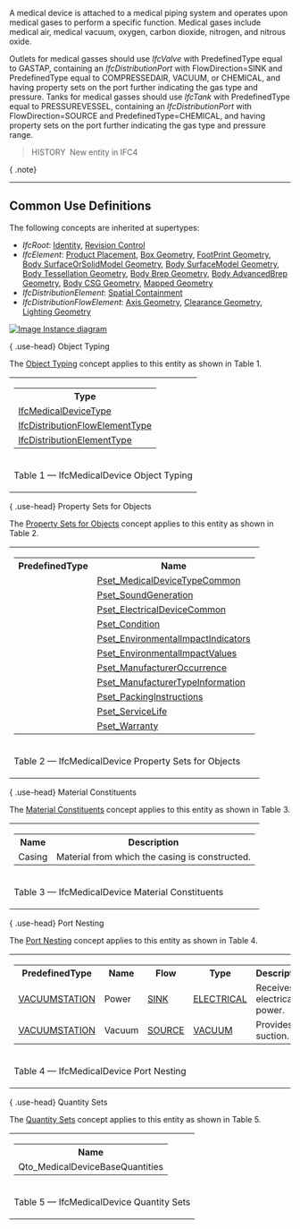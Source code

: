 ﻿A medical device is attached to a medical piping system and operates upon medical gases to perform a specific function. Medical gases include medical air, medical vacuum, oxygen, carbon dioxide, nitrogen, and nitrous oxide.

Outlets for medical gasses should use _IfcValve_ with PredefinedType equal to GASTAP, containing an _IfcDistributionPort_ with FlowDirection=SINK and PredefinedType equal to COMPRESSEDAIR, VACUUM, or CHEMICAL, and having property sets on the port further indicating the gas type and pressure. Tanks for medical gasses should use _IfcTank_ with PredefinedType equal to PRESSUREVESSEL, containing an _IfcDistributionPort_ with FlowDirection=SOURCE and PredefinedType=CHEMICAL, and having property sets on the port further indicating the gas type and pressure range.

> HISTORY&nbsp; New entity in IFC4

{ .note}
> 

___
## Common Use Definitions
The following concepts are inherited at supertypes:

* _IfcRoot_: [Identity](../../templates/identity.htm), [Revision Control](../../templates/revision-control.htm)
* _IfcElement_: [Product Placement](../../templates/product-placement.htm), [Box Geometry](../../templates/box-geometry.htm), [FootPrint Geometry](../../templates/footprint-geometry.htm), [Body SurfaceOrSolidModel Geometry](../../templates/body-surfaceorsolidmodel-geometry.htm), [Body SurfaceModel Geometry](../../templates/body-surfacemodel-geometry.htm), [Body Tessellation Geometry](../../templates/body-tessellation-geometry.htm), [Body Brep Geometry](../../templates/body-brep-geometry.htm), [Body AdvancedBrep Geometry](../../templates/body-advancedbrep-geometry.htm), [Body CSG Geometry](../../templates/body-csg-geometry.htm), [Mapped Geometry](../../templates/mapped-geometry.htm)
* _IfcDistributionElement_: [Spatial Containment](../../templates/spatial-containment.htm)
* _IfcDistributionFlowElement_: [Axis Geometry](../../templates/axis-geometry.htm), [Clearance Geometry](../../templates/clearance-geometry.htm), [Lighting Geometry](../../templates/lighting-geometry.htm)

[![Image](../../../img/diagram.png)&nbsp;Instance diagram](../../../annex/annex-d/common-use-definitions/ifcmedicaldevice.htm)

{ .use-head}
Object Typing

The [Object Typing](../../templates/object-typing.htm) concept applies to this entity as shown in Table 1.

<table>
<tr><td>
<table class="gridtable">
<tr><th><b>Type</b></th></tr>
<tr><td><a href="../../ifchvacdomain/lexical/ifcmedicaldevicetype.htm">IfcMedicalDeviceType</a></td></tr>
<tr><td><a href="../../ifcsharedbldgserviceelements/lexical/ifcdistributionflowelementtype.htm">IfcDistributionFlowElementType</a></td></tr>
<tr><td><a href="../../ifcproductextension/lexical/ifcdistributionelementtype.htm">IfcDistributionElementType</a></td></tr>
</table>
</td></tr>
<tr><td><p class="table">Table 1 &mdash; IfcMedicalDevice Object Typing</p></td></tr></table>

  
  
{ .use-head}
Property Sets for Objects

The [Property Sets for Objects](../../templates/property-sets-for-objects.htm) concept applies to this entity as shown in Table 2.

<table>
<tr><td>
<table class="gridtable">
<tr><th><b>PredefinedType</b></th><th><b>Name</b></th></tr>
<tr><td>&nbsp;</td><td><a href="../../psd/ifchvacdomain/Pset_MedicalDeviceTypeCommon.xml">Pset_MedicalDeviceTypeCommon</a></td></tr>
<tr><td>&nbsp;</td><td><a href="../../psd/ifcsharedbldgserviceelements/Pset_SoundGeneration.xml">Pset_SoundGeneration</a></td></tr>
<tr><td>&nbsp;</td><td><a href="../../psd/ifcelectricaldomain/Pset_ElectricalDeviceCommon.xml">Pset_ElectricalDeviceCommon</a></td></tr>
<tr><td>&nbsp;</td><td><a href="../../psd/ifcsharedfacilitieselements/Pset_Condition.xml">Pset_Condition</a></td></tr>
<tr><td>&nbsp;</td><td><a href="../../psd/ifcproductextension/Pset_EnvironmentalImpactIndicators.xml">Pset_EnvironmentalImpactIndicators</a></td></tr>
<tr><td>&nbsp;</td><td><a href="../../psd/ifcproductextension/Pset_EnvironmentalImpactValues.xml">Pset_EnvironmentalImpactValues</a></td></tr>
<tr><td>&nbsp;</td><td><a href="../../psd/ifcsharedfacilitieselements/Pset_ManufacturerOccurrence.xml">Pset_ManufacturerOccurrence</a></td></tr>
<tr><td>&nbsp;</td><td><a href="../../psd/ifcsharedfacilitieselements/Pset_ManufacturerTypeInformation.xml">Pset_ManufacturerTypeInformation</a></td></tr>
<tr><td>&nbsp;</td><td><a href="../../psd/ifcsharedmgmtelements/Pset_PackingInstructions.xml">Pset_PackingInstructions</a></td></tr>
<tr><td>&nbsp;</td><td><a href="../../psd/ifcsharedfacilitieselements/Pset_ServiceLife.xml">Pset_ServiceLife</a></td></tr>
<tr><td>&nbsp;</td><td><a href="../../psd/ifcsharedfacilitieselements/Pset_Warranty.xml">Pset_Warranty</a></td></tr>
</table>
</td></tr>
<tr><td><p class="table">Table 2 &mdash; IfcMedicalDevice Property Sets for Objects</p></td></tr></table>

  
  
{ .use-head}
Material Constituents

The [Material Constituents](../../templates/material-constituents.htm) concept applies to this entity as shown in Table 3.

<table>
<tr><td>
<table class="gridtable">
<tr><th><b>Name</b></th><th><b>Description</b></th></tr>
<tr><td>Casing</td><td>Material from which the casing is constructed.</td></tr>
</table>
</td></tr>
<tr><td><p class="table">Table 3 &mdash; IfcMedicalDevice Material Constituents</p></td></tr></table>

  
  
{ .use-head}
Port Nesting

The [Port Nesting](../../templates/port-nesting.htm) concept applies to this entity as shown in Table 4.

<table>
<tr><td>
<table class="gridtable">
<tr><th><b>PredefinedType</b></th><th><b>Name</b></th><th><b>Flow</b></th><th><b>Type</b></th><th><b>Description</b></th></tr>
<tr><td><a href="../../ifchvacdomain/lexical/ifcmedicaldevicetypeenum.htm">VACUUMSTATION</a></td><td>Power</td><td><a href="../../ifcsharedbldgserviceelements/lexical/ifcflowdirectionenum.htm">SINK</a></td><td><a href="../../ifcsharedbldgserviceelements/lexical/ifcdistributionsystemenum.htm">ELECTRICAL</a></td><td>Receives electrical power.</td></tr>
<tr><td><a href="../../ifchvacdomain/lexical/ifcmedicaldevicetypeenum.htm">VACUUMSTATION</a></td><td>Vacuum</td><td><a href="../../ifcsharedbldgserviceelements/lexical/ifcflowdirectionenum.htm">SOURCE</a></td><td><a href="../../ifcsharedbldgserviceelements/lexical/ifcdistributionsystemenum.htm">VACUUM</a></td><td>Provides suction.</td></tr>
</table>
</td></tr>
<tr><td><p class="table">Table 4 &mdash; IfcMedicalDevice Port Nesting</p></td></tr></table>

  
  
{ .use-head}
Quantity Sets

The [Quantity Sets](../../templates/quantity-sets.htm) concept applies to this entity as shown in Table 5.

<table>
<tr><td>
<table class="gridtable">
<tr><th><b>Name</b></th></tr>
<tr><td>Qto_MedicalDeviceBaseQuantities</td></tr>
</table>
</td></tr>
<tr><td><p class="table">Table 5 &mdash; IfcMedicalDevice Quantity Sets</p></td></tr></table>
